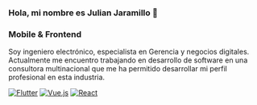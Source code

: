### Hola, mi nombre es Julian Jaramillo 👋

### Mobile & Frontend

Soy ingeniero electrónico, especialista en Gerencia y negocios digitales. Actualmente me encuentro trabajando en desarrollo de software en una consultora multinacional que me ha permitido desarrollar mi perfil profesional en esta industria.


[![Flutter](https://img.shields.io/badge/Flutter-02569B?style=for-the-badge&logo=flutter&logoColor=white)]()
[![Vue.js](https://img.shields.io/badge/Vue.js-35495E?style=for-the-badge&logo=vue.js&logoColor=4FC08D)]()
[![React](https://img.shields.io/badge/-ReactJs-61DAFB?logo=react&logoColor=white&style=for-the-badge)]()

<!--
**JulianSantiago24/JulianSantiago24** is a ✨ _special_ ✨ repository because its `README.md` (this file) appears on your GitHub profile.

 

